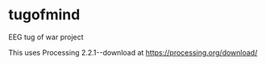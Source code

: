 # tugofmind
EEG tug of war project

This uses Processing 2.2.1--download at https://processing.org/download/